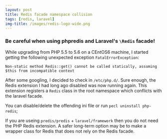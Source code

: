```yaml
---
layout: post
title: Redis facade namespace collision
tags: [redis, laravel]
img-title: /images/redis-logo-wide.png
---
```


### Be careful when using phpredis and Laravel's `\Redis` facade!

While upgrading from PHP 5.5 to 5.6 on a CEntOS6 machine, I started getting the following unexpected exception `FatalErrorException`:

    Non-static method Redis::get() cannot be called statically, assuming $this from incompatible context

After some googling, I decided to check in `/etc/php.d/`. Sure enough, the Redis extension I had long ago disabled was now running again.
This extension registers a `Redis` class in the root namespace which conflicts with the laravel facade. 

You can disable/delete the offending ini file or run `pecl uninstall php-redis`;

If you are useing `predis/predis` + `laravel/framework` then you do not need the PHP Redis extension. A safer long-term option may be to
make a wrapper class for Redis that does not rely on the Redis facade.
